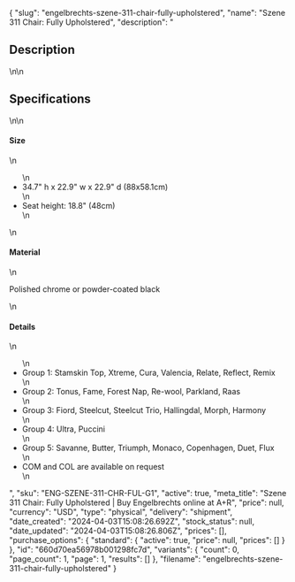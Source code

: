 {
  "slug": "engelbrechts-szene-311-chair-fully-upholstered",
  "name": "Szene 311 Chair: Fully Upholstered",
  "description": "<h2>Description</h2>\n<!-- split -->\n<h2>Specifications</h2>\n<!-- split -->\n<h4>Size</h4>\n<ul>\n<li>34.7\" h x 22.9\" w x 22.9\" d (88x58.1cm)</li>\n<li>Seat height: 18.8\" (48cm)</li>\n</ul>\n<h4>Material</h4>\n<p>Polished chrome or powder-coated black</p>\n<h4>Details</h4>\n<ul>\n<li>Group 1: Stamskin Top, Xtreme, Cura, Valencia, Relate, Reflect, Remix</li>\n<li>Group 2: Tonus, Fame, Forest Nap, Re-wool, Parkland, Raas</li>\n<li>Group 3: Fiord, Steelcut, Steelcut Trio, Hallingdal, Morph, Harmony</li>\n<li>Group 4: Ultra, Puccini</li>\n<li>Group 5: Savanne, Butter, Triumph, Monaco, Copenhagen, Duet, Flux</li>\n<li>COM and COL are available on request</li>\n</ul>",
  "sku": "ENG-SZENE-311-CHR-FUL-G1",
  "active": true,
  "meta_title": "Szene 311 Chair: Fully Upholstered | Buy Engelbrechts online at A+R",
  "price": null,
  "currency": "USD",
  "type": "physical",
  "delivery": "shipment",
  "date_created": "2024-04-03T15:08:26.692Z",
  "stock_status": null,
  "date_updated": "2024-04-03T15:08:26.806Z",
  "prices": [],
  "purchase_options": {
    "standard": {
      "active": true,
      "price": null,
      "prices": []
    }
  },
  "id": "660d70ea56978b001298fc7d",
  "variants": {
    "count": 0,
    "page_count": 1,
    "page": 1,
    "results": []
  },
  "filename": "engelbrechts-szene-311-chair-fully-upholstered"
}